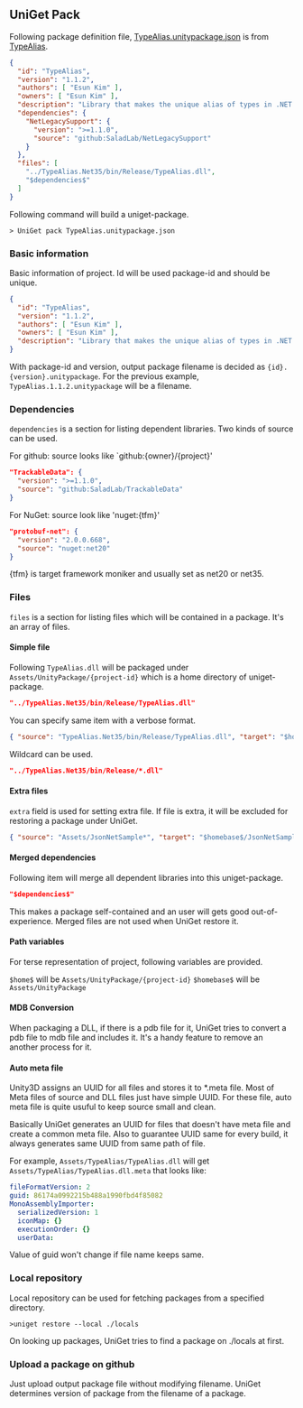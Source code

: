## UniGet Pack

Following package definition file, [TypeAlias.unitypackage.json](https://github.com/SaladLab/TypeAlias/blob/master/core/UnityPackage/TypeAlias.unitypackage.json)
is from [TypeAlias](https://github.com/SaladLab/TypeAlias).

```json
{
  "id": "TypeAlias",
  "version": "1.1.2",
  "authors": [ "Esun Kim" ],
  "owners": [ "Esun Kim" ],
  "description": "Library that makes the unique alias of types in .NET.",
  "dependencies": {
    "NetLegacySupport": {
      "version": ">=1.1.0",
      "source": "github:SaladLab/NetLegacySupport"
    }
  },
  "files": [
    "../TypeAlias.Net35/bin/Release/TypeAlias.dll",
    "$dependencies$"
  ]
}
```

Following command will build a uniget-package.

```
> UniGet pack TypeAlias.unitypackage.json
```

### Basic information

Basic information of project. Id will be used package-id and should be unique.

```json
{
  "id": "TypeAlias",
  "version": "1.1.2",
  "authors": [ "Esun Kim" ],
  "owners": [ "Esun Kim" ],
  "description": "Library that makes the unique alias of types in .NET."
}
```

With package-id and version, output package filename is decided as `{id}.{version}.unitypackage`.
For the previous example, `TypeAlias.1.1.2.unitypackage` will be a filename.

### Dependencies

`dependencies` is a section for listing dependent libraries. Two kinds of source
can be used.

For github: source looks like `github:{owner}/{project}'

```json
"TrackableData": {
  "version": ">=1.1.0",
  "source": "github:SaladLab/TrackableData"
}
```

For NuGet: source look like 'nuget:{tfm}'

```json
"protobuf-net": {
  "version": "2.0.0.668",
  "source": "nuget:net20"
}
```

{tfm} is target framework moniker and usually set as net20 or net35.

### Files

`files` is a section for listing files which will be contained in a package.
It's an array of files.

#### Simple file

Following `TypeAlias.dll` will be packaged under `Assets/UnityPackage/{project-id}`
which is a home directory of uniget-package.

```json
"../TypeAlias.Net35/bin/Release/TypeAlias.dll"
```

You can specify same item with a verbose format.

```json
{ "source": "TypeAlias.Net35/bin/Release/TypeAlias.dll", "target": "$home$/" }
```

Wildcard can be used.

```json
"../TypeAlias.Net35/bin/Release/*.dll"
```

#### Extra files

`extra` field is used for setting extra file. If file is extra, it will be excluded for
restoring a package under UniGet.

```json
{ "source": "Assets/JsonNetSample*", "target": "$homebase$/JsonNetSample/", "extra": true }
```

#### Merged dependencies

Following item will merge all dependent libraries into this uniget-package.

```json
"$dependencies$"
```

This makes a package self-contained and an user will gets good out-of-experience.
Merged files are not used when UniGet restore it.

#### Path variables

For terse representation of project, following variables are provided.

`$home$` will be `Assets/UnityPackage/{project-id}`
`$homebase$` will be `Assets/UnityPackage`

#### MDB Conversion

When packaging a DLL, if there is a pdb file for it, UniGet tries to convert
a pdb file to mdb file and includes it.
It's a handy feature to remove an another process for it.

#### Auto meta file

Unity3D assigns an UUID for all files and stores it to \*.meta file.
Most of Meta files of source and DLL files just have simple UUID.
For these file, auto meta file is quite usuful to keep source small and clean.

Basically UniGet generates an UUID for files that doesn't have meta file and
create a common meta file. Also to guarantee UUID same for every build, it always
generates same UUID from same path of file.

For example, `Assets/TypeAlias/TypeAlias.dll` will get
`Assets/TypeAlias/TypeAlias.dll.meta` that looks like:

```yaml
fileFormatVersion: 2
guid: 86174a0992215b488a1990fbd4f85082
MonoAssemblyImporter:
  serializedVersion: 1
  iconMap: {}
  executionOrder: {}
  userData:
```

Value of guid won't change if file name keeps same.

### Local repository

Local repository can be used for fetching packages from a specified directory.

```
>uniget restore --local ./locals
```

On looking up packages, UniGet tries to find a package on ./locals at first.

### Upload a package on github

Just upload output package file without modifying filename.
UniGet determines version of package from the filename of a package.
